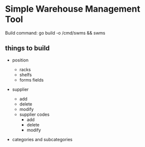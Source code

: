 # Simple Warehouse Management Tool

Build command:
go build -o /cmd/swms && swms

## things to build

- position
    - racks
    - shelfs
    - forms fields

- supplier 
    - add
    - delete
    - modify
    - supplier codes
        - add
        - delete 
        - modify

- categories and subcategories


